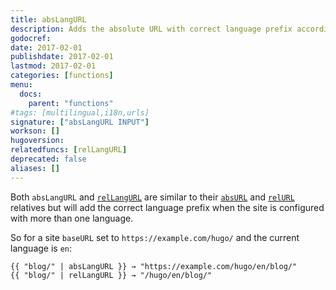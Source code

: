 ```yaml
---
title: absLangURL
description: Adds the absolute URL with correct language prefix according to site configuration for multilingual.
godocref:
date: 2017-02-01
publishdate: 2017-02-01
lastmod: 2017-02-01
categories: [functions]
menu:
  docs:
    parent: "functions"
#tags: [multilingual,i18n,urls]
signature: ["absLangURL INPUT"]
workson: []
hugoversion:
relatedfuncs: [relLangURL]
deprecated: false
aliases: []
---
```


Both `absLangURL` and [`relLangURL`](/functions/rellangurl/) are similar to their [`absURL`](/functions/absurl/) and [`relURL`](/functions/relurl) relatives but will add the correct language prefix when the site is configured with more than one language.

So for a site  `baseURL` set to `https://example.com/hugo/` and the current language is `en`:

```
{{ "blog/" | absLangURL }} → "https://example.com/hugo/en/blog/"
{{ "blog/" | relLangURL }} → "/hugo/en/blog/"
```
